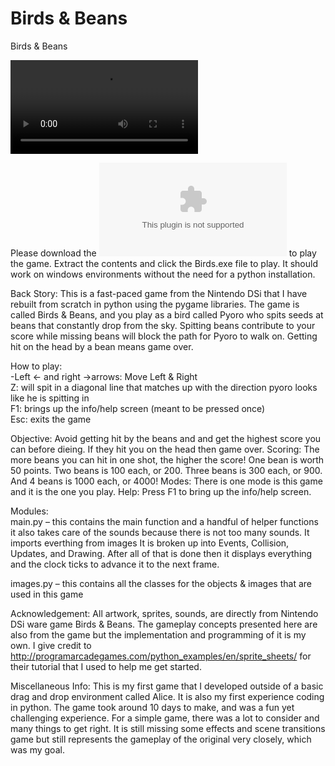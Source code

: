 # Birds & Beans
Birds & Beans

![Video Demo](https://raw.githubusercontent.com/prestondcarroll/projects/master/Birds_Beans/Birds_Beans.mp4)

Please download the ![zip file](https://raw.githubusercontent.com/prestondcarroll/projects/master/Birds_Beans/Birds_Beans_Windows_exe.zip) to play the game. Extract the contents and click the Birds.exe file to play. It should work on windows environments without the need for a python installation.

Back Story: This is a fast-paced game from the Nintendo DSi that I have rebuilt from scratch in python using the pygame libraries. The game is called Birds & Beans, and you play as a bird called Pyoro who spits seeds at beans that constantly drop from the sky. Spitting beans contribute to your score while missing beans will block the path for Pyoro to walk on. Getting hit on the head by a bean means game over.

How to play: <br />
-Left ← and right →arrows: Move Left & Right <br />
Z:	will spit in a diagonal line that matches up with the direction pyoro looks like he is spitting in <br />
F1:  brings up the info/help screen (meant to be pressed once) <br />
Esc: exits the game

  Objective: Avoid getting hit by the beans and and get the highest score you can before dieing. If they hit you on the head then game over. 
	Scoring: The more beans you can hit in one shot, the higher the score! One bean is worth 50 points. Two beans is 100 each, or 200. Three beans is 300 each, or 900. And 4 beans is 1000 each, or 4000! 
	Modes: There is one mode is this game and it is the one you play.
	Help: Press F1 to bring up the info/help screen.
	 
Modules:	
	main.py – this contains the main function and a handful of helper functions
it also takes care of the sounds because there is not too many sounds. It imports everthing from images
	It is broken up into Events, Collision, Updates, and Drawing. After all of that is done then it displays everything and the clock ticks to advance it to the next frame. 

images.py – this contains all the classes for the objects & images that are used in this game

Acknowledgement: 
	All artwork, sprites, sounds, are directly from Nintendo DSi ware game Birds & Beans. The gameplay concepts presented here are also from the game but the implementation and programming of it is my own. I give credit to http://programarcadegames.com/python_examples/en/sprite_sheets/ for their tutorial that I used to help me get started.
  
Miscellaneous Info:
  This is my first game that I developed outside of a basic drag and drop environment called Alice. It is also my first experience coding in python. The game took around 10 days to make, and was a fun yet challenging experience. For a simple game, there was a lot to consider and many things to get right. It is still missing some effects and scene transitions game but still represents the gameplay of the original very closely, which was my goal.
